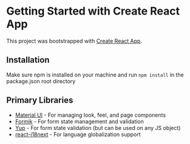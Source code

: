 # Getting Started with Create React App
This project was bootstrapped with [Create React App](https://github.com/facebook/create-react-app).

## Installation
Make sure npm is installed on your machine and run `npm install` in the package.json root directory

## Primary Libraries

* [Material UI](http://localhost:3000) - For managing look, feel, and page components
* [Formik](https://formik.org/) - For form state management and validation
* [Yup](https://www.npmjs.com/package/yup) - For form state validation (but can be used on any JS object)
* [react-i18next](https://react.i18next.com/) - For language globalization support

